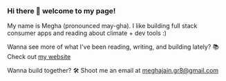 ### Hi there 👋 welcome to my page!

My name is Megha (pronounced may-gha). I like building full stack consumer apps and reading about climate + dev tools :)

Wanna see more of what I've been reading, writing, and building lately? 📚 Check out [my website](https://www.meghajain.me/)

Wanna build together? 🛠️ Shoot me an email at meghajain.gr8@gmail.com

<!--

Wanna say hi and mark you were here? Sign my virtual yearbook: 

**themeghamind/themeghamind** is a ✨ _special_ ✨ repository because its `README.md` (this file) appears on your GitHub profile.

Here are some ideas to get you started:

- 🔭 I’m currently working on ...
- 🌱 I’m currently learning ...
- 👯 I’m looking to collaborate on ...
- 🤔 I’m looking for help with ...
- 💬 Ask me about ...
- 📫 How to reach me: ...
- 😄 Pronouns: ...
- ⚡ Fun fact: ...
-->
